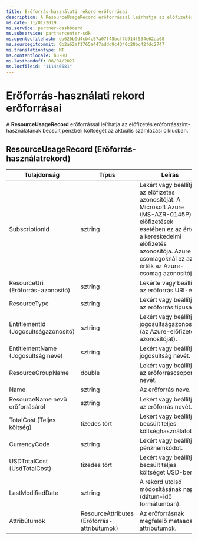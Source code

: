 ```yaml
---
title: Erőforrás-használati rekord erőforrásai
description: A ResourceUsageRecord erőforrással leírhatja az előfizetés erőforrásszintű használatának becsült pénzbeli költségét az aktuális számlázási ciklusban.
ms.date: 11/01/2019
ms.service: partner-dashboard
ms.subservice: partnercenter-sdk
ms.openlocfilehash: eb626b9d4cb4c57a07f45bcf7b914f534e62ab68
ms.sourcegitcommit: 0b2a62af1765a447addd9c4340c28bc42fdc2747
ms.translationtype: MT
ms.contentlocale: hu-HU
ms.lasthandoff: 06/04/2021
ms.locfileid: "111446581"
---
```

# <a name="resource-usage-record-resources"></a>Erőforrás-használati rekord erőforrásai

A **ResourceUsageRecord** erőforrással leírhatja az előfizetés erőforrásszint-használatának becsült pénzbeli költségét az aktuális számlázási ciklusban.

## <a name="resourceusagerecord"></a>ResourceUsageRecord (Erőforrás-használatrekord)

| Tulajdonság          | Típus               | Leírás                                                                                                                                                                                                |
|-------------------|--------------------|------------------------------------------------------------------------------------------------------------------------------------------------------------------------------------------------------------|
| SubscriptionId    | sztring             | Lekért vagy beállítja az előfizetés azonosítóját. A Microsoft Azure (MS-AZR-0145P) előfizetések esetében ez az érték a kereskedelmi előfizetés azonosítója. Azure-csomagoknál ez az érték az Azure-csomag azonosítója). |
| ResourceUri (Erőforrás-azonosító)       | sztring             | Lekérte vagy beállítja az erőforrás URI-ét."                                                                                                                                                                            |
| ResourceType      | sztring             | Lekért vagy beállítja az erőforrás típusát.                                                                                                                                                                            |
| EntitlementId (Jogosultságazonosító)     | sztring             | Lekért vagy beállítja a jogosultságazonosítót (az Azure-előfizetés azonosítóját).                                                                                                                               |
| EntitlementName (Jogosultság neve)   | sztring             | Lekért vagy beállítja a jogosultság nevét.                                                                                                                                                                         |
| ResourceGroupName | double             | Lekért vagy beállítja az erőforráscsoport nevét.                                                                                                                                                                      |
| Name              | sztring             | Az erőforrás neve.                                                                                                                                                                                  |
| ResourceName nevű erőforrásáról      | sztring             | Lekért vagy beállítja az erőforrás nevét.                                                                                                                                                                     |
| TotalCost (Teljes költség)         | tizedes tört            | Lekért vagy beállítja a becsült teljes költséghasználatot.                                                                                                                                                               |
| CurrencyCode      | sztring             | Lekért vagy beállítja a pénznemkódot.                                                                                                                                                                            |
| USDTotalCost (UsdTotalCost)      | tizedes tört            | Lekért vagy beállítja a becsült teljes költséget USD-ben.                                                                                                                                                              |
| LastModifiedDate  | sztring             | A rekord utolsó módosításának napja (dátum-idő formátumban).                                                                                                                                          |
| Attribútumok        | ResourceAttributes (Erőforrás-attribútumok) | Az erőforrásnak megfelelő metaadat-attribútumok.                                                                                                                                                     |
